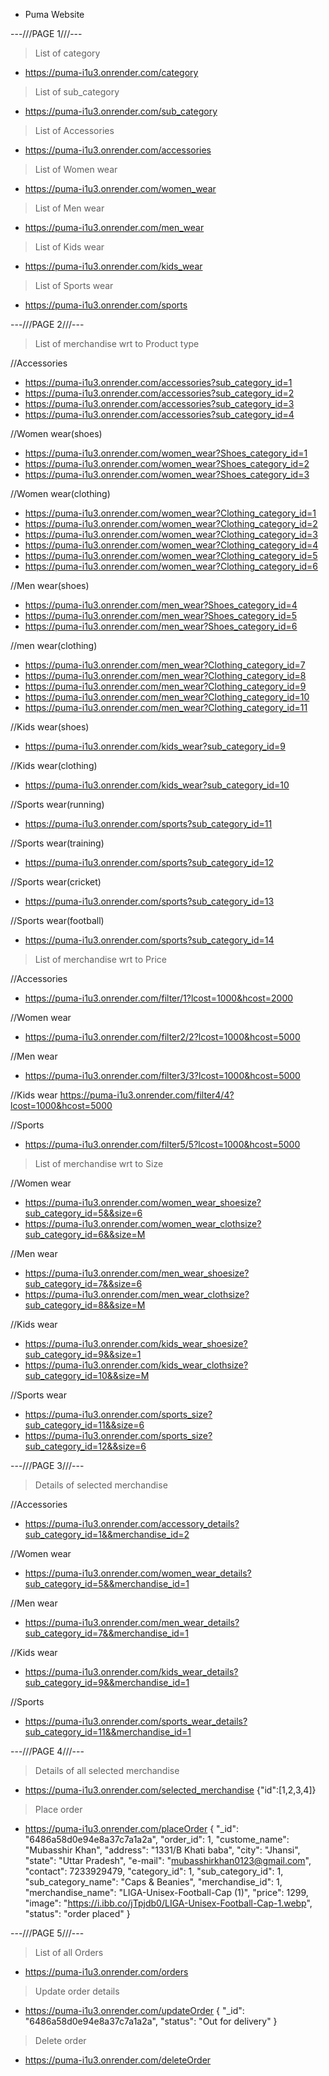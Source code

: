 * Puma Website

---///PAGE 1///---

> List of category
* https://puma-i1u3.onrender.com/category

> List of sub_category
* https://puma-i1u3.onrender.com/sub_category

> List of Accessories 
* https://puma-i1u3.onrender.com/accessories

> List of Women wear
* https://puma-i1u3.onrender.com/women_wear

> List of Men wear
* https://puma-i1u3.onrender.com/men_wear

> List of Kids wear
* https://puma-i1u3.onrender.com/kids_wear

> List of Sports wear
* https://puma-i1u3.onrender.com/sports


---///PAGE 2///---

> List of merchandise wrt to Product type

//Accessories
* https://puma-i1u3.onrender.com/accessories?sub_category_id=1
* https://puma-i1u3.onrender.com/accessories?sub_category_id=2
* https://puma-i1u3.onrender.com/accessories?sub_category_id=3
* https://puma-i1u3.onrender.com/accessories?sub_category_id=4

//Women wear(shoes)
* https://puma-i1u3.onrender.com/women_wear?Shoes_category_id=1
* https://puma-i1u3.onrender.com/women_wear?Shoes_category_id=2
* https://puma-i1u3.onrender.com/women_wear?Shoes_category_id=3

//Women wear(clothing)
* https://puma-i1u3.onrender.com/women_wear?Clothing_category_id=1
* https://puma-i1u3.onrender.com/women_wear?Clothing_category_id=2
* https://puma-i1u3.onrender.com/women_wear?Clothing_category_id=3
* https://puma-i1u3.onrender.com/women_wear?Clothing_category_id=4
* https://puma-i1u3.onrender.com/women_wear?Clothing_category_id=5
* https://puma-i1u3.onrender.com/women_wear?Clothing_category_id=6

//Men wear(shoes)
* https://puma-i1u3.onrender.com/men_wear?Shoes_category_id=4
* https://puma-i1u3.onrender.com/men_wear?Shoes_category_id=5
* https://puma-i1u3.onrender.com/men_wear?Shoes_category_id=6

//men wear(clothing)
* https://puma-i1u3.onrender.com/men_wear?Clothing_category_id=7
* https://puma-i1u3.onrender.com/men_wear?Clothing_category_id=8
* https://puma-i1u3.onrender.com/men_wear?Clothing_category_id=9
* https://puma-i1u3.onrender.com/men_wear?Clothing_category_id=10
* https://puma-i1u3.onrender.com/men_wear?Clothing_category_id=11

//Kids wear(shoes)
* https://puma-i1u3.onrender.com/kids_wear?sub_category_id=9

//Kids wear(clothing)
* https://puma-i1u3.onrender.com/kids_wear?sub_category_id=10

//Sports wear(running)
* https://puma-i1u3.onrender.com/sports?sub_category_id=11

//Sports wear(training)
* https://puma-i1u3.onrender.com/sports?sub_category_id=12

//Sports wear(cricket)
* https://puma-i1u3.onrender.com/sports?sub_category_id=13

//Sports wear(football)
* https://puma-i1u3.onrender.com/sports?sub_category_id=14


> List of merchandise wrt to Price

//Accessories
* https://puma-i1u3.onrender.com/filter/1?lcost=1000&hcost=2000

//Women wear
* https://puma-i1u3.onrender.com/filter2/2?lcost=1000&hcost=5000

//Men wear
* https://puma-i1u3.onrender.com/filter3/3?lcost=1000&hcost=5000

//Kids wear
 https://puma-i1u3.onrender.com/filter4/4?lcost=1000&hcost=5000

//Sports
* https://puma-i1u3.onrender.com/filter5/5?lcost=1000&hcost=5000

> List of merchandise wrt to Size

//Women wear
* https://puma-i1u3.onrender.com/women_wear_shoesize?sub_category_id=5&&size=6
* https://puma-i1u3.onrender.com/women_wear_clothsize?sub_category_id=6&&size=M

//Men wear
* https://puma-i1u3.onrender.com/men_wear_shoesize?sub_category_id=7&&size=6
* https://puma-i1u3.onrender.com/men_wear_clothsize?sub_category_id=8&&size=M

//Kids wear
* https://puma-i1u3.onrender.com/kids_wear_shoesize?sub_category_id=9&&size=1
* https://puma-i1u3.onrender.com/kids_wear_clothsize?sub_category_id=10&&size=M

//Sports wear
* https://puma-i1u3.onrender.com/sports_size?sub_category_id=11&&size=6
* https://puma-i1u3.onrender.com/sports_size?sub_category_id=12&&size=6

---///PAGE 3///---

> Details of selected merchandise

//Accessories
* https://puma-i1u3.onrender.com/accessory_details?sub_category_id=1&&merchandise_id=2

//Women wear
* https://puma-i1u3.onrender.com/women_wear_details?sub_category_id=5&&merchandise_id=1

//Men wear
* https://puma-i1u3.onrender.com/men_wear_details?sub_category_id=7&&merchandise_id=1

//Kids wear
* https://puma-i1u3.onrender.com/kids_wear_details?sub_category_id=9&&merchandise_id=1

//Sports
* https://puma-i1u3.onrender.com/sports_wear_details?sub_category_id=11&&merchandise_id=1

---///PAGE 4///---

> Details of all selected merchandise
* https://puma-i1u3.onrender.com/selected_merchandise {"id":[1,2,3,4]}

> Place order
* https://puma-i1u3.onrender.com/placeOrder  {
    "_id": "6486a58d0e94e8a37c7a1a2a",
    "order_id": 1,
    "custome_name": "Mubasshir Khan",
    "address": "1331/B Khati baba",
    "city": "Jhansi",
    "state": "Uttar Pradesh",
    "e-mail": "mubasshirkhan0123@gmail.com",
    "contact": 7233929479,
    "category_id": 1,
    "sub_category_id": 1,
    "sub_category_name": "Caps & Beanies",
    "merchandise_id": 1,
    "merchandise_name": "LIGA-Unisex-Football-Cap (1)",
    "price": 1299,
    "image": "https://i.ibb.co/jTpjdb0/LIGA-Unisex-Football-Cap-1.webp",
    "status": "order placed"
  }

---///PAGE 5///---

> List of all Orders
* https://puma-i1u3.onrender.com/orders

> Update order details
* https://puma-i1u3.onrender.com/updateOrder {
    "_id": "6486a58d0e94e8a37c7a1a2a",
    "status": "Out for delivery"
}

> Delete order
* https://puma-i1u3.onrender.com/deleteOrder

<!-- > Payment Gateway -->